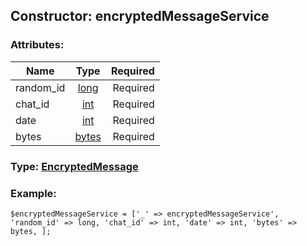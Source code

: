 ## Constructor: encryptedMessageService  

### Attributes:

| Name     |    Type       | Required |
|----------|:-------------:|---------:|
|random\_id|[long](../types/long.md) | Required|
|chat\_id|[int](../types/int.md) | Required|
|date|[int](../types/int.md) | Required|
|bytes|[bytes](../types/bytes.md) | Required|


### Type: [EncryptedMessage](../types/EncryptedMessage.md)

### Example:


```
$encryptedMessageService = ['_' => encryptedMessageService', 'random_id' => long, 'chat_id' => int, 'date' => int, 'bytes' => bytes, ];
```
